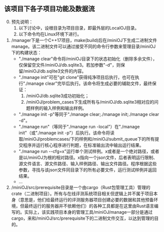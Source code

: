 ## 该项目下各子项目功能及数据流

0. 预先说明：
   1. 以下讨论中，设根目录为项目目录，即最外层的LocalOJ目录。
   2. 以下命令均在Linux环境下进行。
1. /manager下是一个C++17项目，make(build)后在/miniOJ下生成二进制文件manage。该二进制文件可以通过接受不同的命令行参数来管理目录/miniOJ下的构建状态：
   - "./manage clear"命令将/miniOJ目录下的状态初始化（删除多余文件），仅保留空文件/miniOJ/db.sqlite3。若加参数"-d"，则保留/miniOJ/db.sqlite3文件的内容。
   - "./manage init"可在"git clone"获得纯净项目后执行，也可在执行"./manage clear"完毕后执行。该命令将生成必要的辅助文件，最终保证：
      1. /miniOJ/db.sqlite3成功初始化；
      2. /miniOJ/problem_cases下生成所有与/miniOJ/db.sqlite3相对应的问题样例的输入样例和输出样例。
   - "./manage init -p"等同于"./manage clear;./manage init;./manage clear -d"。
   - "./manage run"（等同于"./manage run -local"）在"./manage init"（或"./manage init -p"）后执行。该命令将读取/miniOJ/problemcases/下的样例和/miniOJ/submit_queue下的所有提交程序并运行核心程序进行判题，在标准输出流中输出运行结果。
   - "./manage run --cfg=x"运行单个测试样例。x或者是一个绝对路径，或者是以/miniOJ为根的相对路径。x指向一个json文件，后者表明运行限制、源文件语言、源文件路径、输入样例路径、输出文件路径。程序根据这些参数，寻找与该json文件同目录下的所有必要文件，运行测试样例并返回结果。
   - ...
2. /miniOJ/src/prerequisite目录是一个由cargo（Rust包管理工具）管理的crate（二进制项目）。所有与在线评测系统项目相关但逻辑上并不属于项目本身（意思是，他们给最终运行的评测服务器项目创建必要的数据和其他预备环境，但最终运行的服务器并不依赖他们）的各种工具都是在这里由Rust语言编写的。实际上，该实践项目本身的管理工具/miniOJ/manage一部分是通过cargo，来和/miniOJ/src/prerequisite下的二进制文件交互，以达到管理的目的。   
